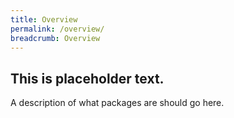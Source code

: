 ```yaml
---
title: Overview
permalink: /overview/
breadcrumb: Overview
---
```


## This is placeholder text. 
A description of what packages are should go here.
